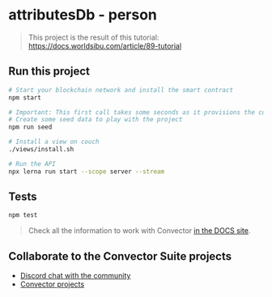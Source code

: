 # attributesDb - person

> This project is the result of this tutorial: https://docs.worldsibu.com/article/89-tutorial

## Run this project

```bash
# Start your blockchain network and install the smart contract
npm start

# Important: This first call takes some seconds as it provisions the containers needed to run the smart contract
# Create some seed data to play with the project
npm run seed

# Install a view on couch
./views/install.sh

# Run the API
npx lerna run start --scope server --stream
```

## Tests

```bash
npm test
```

> Check all the information to work with Convector <a href="https://worldsibu.github.io/convector" target="_blank">in the DOCS site</a>.

## Collaborate to the Convector Suite projects

* <a href="https://discord.gg/twRwpWt" target="_blank">Discord chat with the community</a>
* <a href="https://github.com/worldsibu" target="_blank">Convector projects</a>
